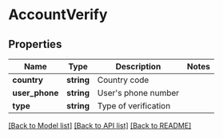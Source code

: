 # AccountVerify

## Properties
Name | Type | Description | Notes
------------ | ------------- | ------------- | -------------
**country** | **string** | Country code | 
**user_phone** | **string** | User&#x27;s phone number | 
**type** | **string** | Type of verification | 

[[Back to Model list]](../../README.md#documentation-for-models) [[Back to API list]](../../README.md#documentation-for-api-endpoints) [[Back to README]](../../README.md)


